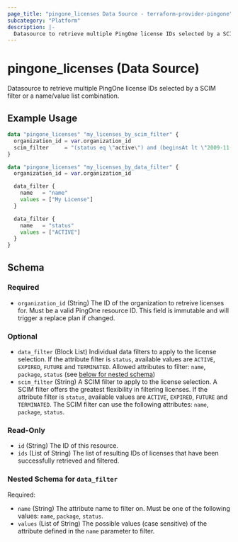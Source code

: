 ```yaml
---
page_title: "pingone_licenses Data Source - terraform-provider-pingone"
subcategory: "Platform"
description: |-
  Datasource to retrieve multiple PingOne license IDs selected by a SCIM filter or a name/value list combination.
---
```


# pingone_licenses (Data Source)

Datasource to retrieve multiple PingOne license IDs selected by a SCIM filter or a name/value list combination.

## Example Usage

```terraform
data "pingone_licenses" "my_licenses_by_scim_filter" {
  organization_id = var.organization_id
  scim_filter     = "(status eq \"active\") and (beginsAt lt \"2009-11-10T23:00:00Z\")"
}

data "pingone_licenses" "my_licenses_by_data_filter" {
  organization_id = var.organization_id

  data_filter {
    name   = "name"
    values = ["My License"]
  }

  data_filter {
    name   = "status"
    values = ["ACTIVE"]
  }
}
```

<!-- schema generated by tfplugindocs -->
## Schema

### Required

- `organization_id` (String) The ID of the organization to retreive licenses for.  Must be a valid PingOne resource ID.  This field is immutable and will trigger a replace plan if changed.

### Optional

- `data_filter` (Block List) Individual data filters to apply to the license selection.  If the attribute filter is `status`, available values are `ACTIVE`, `EXPIRED`, `FUTURE` and `TERMINATED`.  Allowed attributes to filter: `name`, `package`, `status` (see [below for nested schema](#nestedblock--data_filter))
- `scim_filter` (String) A SCIM filter to apply to the license selection.  A SCIM filter offers the greatest flexibility in filtering licenses.  If the attribute filter is `status`, available values are `ACTIVE`, `EXPIRED`, `FUTURE` and `TERMINATED`.  The SCIM filter can use the following attributes: `name`, `package`, `status`.

### Read-Only

- `id` (String) The ID of this resource.
- `ids` (List of String) The list of resulting IDs of licenses that have been successfully retrieved and filtered.

<a id="nestedblock--data_filter"></a>
### Nested Schema for `data_filter`

Required:

- `name` (String) The attribute name to filter on.  Must be one of the following values: `name`, `package`, `status`.
- `values` (List of String) The possible values (case sensitive) of the attribute defined in the `name` parameter to filter.

